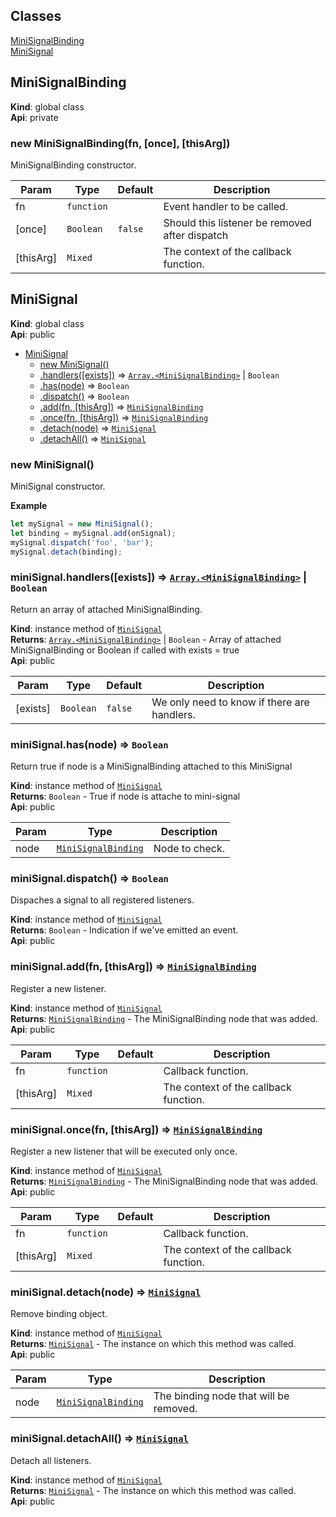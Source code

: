 ## Classes

<dl>
<dt><a href="#MiniSignalBinding">MiniSignalBinding</a></dt>
<dd></dd>
<dt><a href="#MiniSignal">MiniSignal</a></dt>
<dd></dd>
</dl>

<a name="MiniSignalBinding"></a>

## MiniSignalBinding
**Kind**: global class  
**Api**: private  
<a name="new_MiniSignalBinding_new"></a>

### new MiniSignalBinding(fn, [once], [thisArg])
MiniSignalBinding constructor.


| Param | Type | Default | Description |
| --- | --- | --- | --- |
| fn | <code>function</code> |  | Event handler to be called. |
| [once] | <code>Boolean</code> | <code>false</code> | Should this listener be removed after dispatch |
| [thisArg] | <code>Mixed</code> |  | The context of the callback function. |

<a name="MiniSignal"></a>

## MiniSignal
**Kind**: global class  
**Api**: public  

* [MiniSignal](#MiniSignal)
    * [new MiniSignal()](#new_MiniSignal_new)
    * [.handlers([exists])](#MiniSignal+handlers) ⇒ <code>[Array.&lt;MiniSignalBinding&gt;](#MiniSignalBinding)</code> &#124; <code>Boolean</code>
    * [.has(node)](#MiniSignal+has) ⇒ <code>Boolean</code>
    * [.dispatch()](#MiniSignal+dispatch) ⇒ <code>Boolean</code>
    * [.add(fn, [thisArg])](#MiniSignal+add) ⇒ <code>[MiniSignalBinding](#MiniSignalBinding)</code>
    * [.once(fn, [thisArg])](#MiniSignal+once) ⇒ <code>[MiniSignalBinding](#MiniSignalBinding)</code>
    * [.detach(node)](#MiniSignal+detach) ⇒ <code>[MiniSignal](#MiniSignal)</code>
    * [.detachAll()](#MiniSignal+detachAll) ⇒ <code>[MiniSignal](#MiniSignal)</code>

<a name="new_MiniSignal_new"></a>

### new MiniSignal()
MiniSignal constructor.

**Example**  
```js
let mySignal = new MiniSignal();
let binding = mySignal.add(onSignal);
mySignal.dispatch('foo', 'bar');
mySignal.detach(binding);
```
<a name="MiniSignal+handlers"></a>

### miniSignal.handlers([exists]) ⇒ <code>[Array.&lt;MiniSignalBinding&gt;](#MiniSignalBinding)</code> &#124; <code>Boolean</code>
Return an array of attached MiniSignalBinding.

**Kind**: instance method of <code>[MiniSignal](#MiniSignal)</code>  
**Returns**: <code>[Array.&lt;MiniSignalBinding&gt;](#MiniSignalBinding)</code> &#124; <code>Boolean</code> - Array of attached MiniSignalBinding or Boolean if called with exists = true  
**Api**: public  

| Param | Type | Default | Description |
| --- | --- | --- | --- |
| [exists] | <code>Boolean</code> | <code>false</code> | We only need to know if there are handlers. |

<a name="MiniSignal+has"></a>

### miniSignal.has(node) ⇒ <code>Boolean</code>
Return true if node is a MiniSignalBinding attached to this MiniSignal

**Kind**: instance method of <code>[MiniSignal](#MiniSignal)</code>  
**Returns**: <code>Boolean</code> - True if node is attache to mini-signal  
**Api**: public  

| Param | Type | Description |
| --- | --- | --- |
| node | <code>[MiniSignalBinding](#MiniSignalBinding)</code> | Node to check. |

<a name="MiniSignal+dispatch"></a>

### miniSignal.dispatch() ⇒ <code>Boolean</code>
Dispaches a signal to all registered listeners.

**Kind**: instance method of <code>[MiniSignal](#MiniSignal)</code>  
**Returns**: <code>Boolean</code> - Indication if we've emitted an event.  
**Api**: public  
<a name="MiniSignal+add"></a>

### miniSignal.add(fn, [thisArg]) ⇒ <code>[MiniSignalBinding](#MiniSignalBinding)</code>
Register a new listener.

**Kind**: instance method of <code>[MiniSignal](#MiniSignal)</code>  
**Returns**: <code>[MiniSignalBinding](#MiniSignalBinding)</code> - The MiniSignalBinding node that was added.  
**Api**: public  

| Param | Type | Default | Description |
| --- | --- | --- | --- |
| fn | <code>function</code> |  | Callback function. |
| [thisArg] | <code>Mixed</code> | <code></code> | The context of the callback function. |

<a name="MiniSignal+once"></a>

### miniSignal.once(fn, [thisArg]) ⇒ <code>[MiniSignalBinding](#MiniSignalBinding)</code>
Register a new listener that will be executed only once.

**Kind**: instance method of <code>[MiniSignal](#MiniSignal)</code>  
**Returns**: <code>[MiniSignalBinding](#MiniSignalBinding)</code> - The MiniSignalBinding node that was added.  
**Api**: public  

| Param | Type | Default | Description |
| --- | --- | --- | --- |
| fn | <code>function</code> |  | Callback function. |
| [thisArg] | <code>Mixed</code> | <code></code> | The context of the callback function. |

<a name="MiniSignal+detach"></a>

### miniSignal.detach(node) ⇒ <code>[MiniSignal](#MiniSignal)</code>
Remove binding object.

**Kind**: instance method of <code>[MiniSignal](#MiniSignal)</code>  
**Returns**: <code>[MiniSignal](#MiniSignal)</code> - The instance on which this method was called.  
**Api**: public  

| Param | Type | Description |
| --- | --- | --- |
| node | <code>[MiniSignalBinding](#MiniSignalBinding)</code> | The binding node that will be removed. |

<a name="MiniSignal+detachAll"></a>

### miniSignal.detachAll() ⇒ <code>[MiniSignal](#MiniSignal)</code>
Detach all listeners.

**Kind**: instance method of <code>[MiniSignal](#MiniSignal)</code>  
**Returns**: <code>[MiniSignal](#MiniSignal)</code> - The instance on which this method was called.  
**Api**: public  

